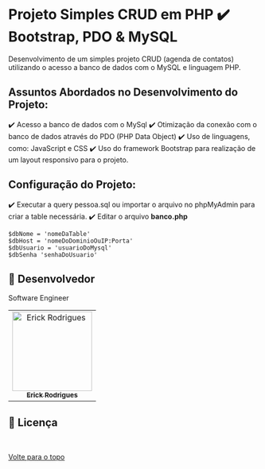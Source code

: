 # Projeto Simples CRUD em PHP :heavy_check_mark: Bootstrap, PDO & MySQL

Desenvolvimento de um simples projeto CRUD (agenda de contatos) utilizando o acesso a banco de dados com o MySQL e linguagem PHP.

## Assuntos Abordados no Desenvolvimento do Projeto:

:heavy_check_mark: Acesso a banco de dados com o MySql
:heavy_check_mark: Otimização da conexão com o banco de dados através do PDO (PHP Data Object)
:heavy_check_mark: Uso de linguagens, como: JavaScript e CSS
:heavy_check_mark: Uso do framework Bootstrap para realização de um layout responsivo para o projeto.

## Configuração do Projeto:

:heavy_check_mark: Executar a query pessoa.sql ou importar o arquivo no phpMyAdmin para criar a table necessária.
:heavy_check_mark: Editar o arquivo **banco.php** 

```
$dbNome = 'nomeDaTable' 
$dbHost = 'nomeDoDominioOuIP:Porta' 
$dbUsuario = 'usuarioDoMysql' 
$dbSenha 'senhaDoUsuario'

```
## 🤝 Desenvolvedor

Software Engineer

<table>
  <tr>
    <td align="center">
      <a href="#">
        <img src="https://avatars.githubusercontent.com/u/109317442?v=4" width="160px;" alt="Erick Rodrigues"/><br>
        <sub>
          <b>Erick Rodrigues</b>
        </sub>
      </a>
    </td>
  </tr>
</table>

## 📝 Licença


&#xa0;



<a href="#top">Volte para o topo</a>